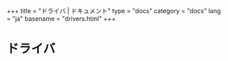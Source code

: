 +++
title = "ドライバ | ドキュメント"
type = "docs"
category = "docs"
lang = "ja"
basename = "drivers.html"
+++

# ドライバ

